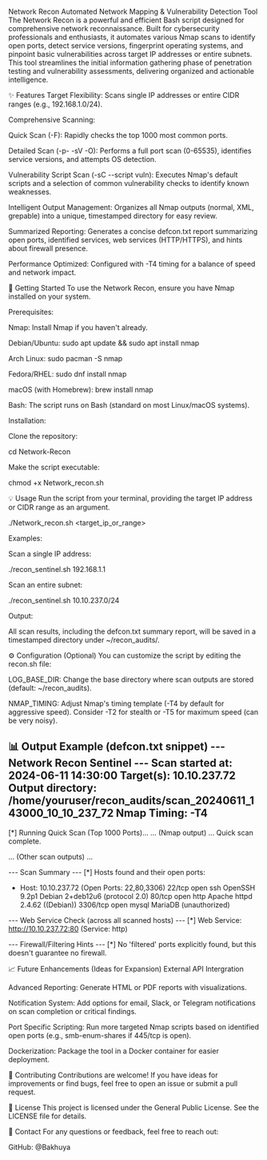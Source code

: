 Network Recon 
Automated Network Mapping & Vulnerability Detection Tool
The Network Recon is a powerful and efficient Bash script designed for comprehensive network reconnaissance. Built for cybersecurity professionals and enthusiasts, it automates various Nmap scans to identify open ports, detect service versions, fingerprint operating systems, and pinpoint basic vulnerabilities across target IP addresses or entire subnets. This tool streamlines the initial information gathering phase of penetration testing and vulnerability assessments, delivering organized and actionable intelligence.

✨ Features
Target Flexibility: Scans single IP addresses or entire CIDR ranges (e.g., 192.168.1.0/24).

Comprehensive Scanning:

Quick Scan (-F): Rapidly checks the top 1000 most common ports.

Detailed Scan (-p- -sV -O): Performs a full port scan (0-65535), identifies service versions, and attempts OS detection.

Vulnerability Script Scan (-sC --script vuln): Executes Nmap's default scripts and a selection of common vulnerability checks to identify known weaknesses.

Intelligent Output Management: Organizes all Nmap outputs (normal, XML, grepable) into a unique, timestamped directory for easy review.

Summarized Reporting: Generates a concise defcon.txt report summarizing open ports, identified services, web services (HTTP/HTTPS), and hints about firewall presence.

Performance Optimized: Configured with -T4 timing for a balance of speed and network impact.

🚀 Getting Started
To use the Network Recon, ensure you have Nmap installed on your system.

Prerequisites:

Nmap: Install Nmap if you haven't already.

Debian/Ubuntu: sudo apt update && sudo apt install nmap

Arch Linux: sudo pacman -S nmap

Fedora/RHEL: sudo dnf install nmap

macOS (with Homebrew): brew install nmap

Bash: The script runs on Bash (standard on most Linux/macOS systems).

Installation:

Clone the repository:

cd Network-Recon

Make the script executable:

chmod +x Network_recon.sh

💡 Usage
Run the script from your terminal, providing the target IP address or CIDR range as an argument.

./Network_recon.sh <target_ip_or_range>

Examples:

Scan a single IP address:

./recon_sentinel.sh 192.168.1.1

Scan an entire subnet:

./recon_sentinel.sh 10.10.237.0/24

Output:

All scan results, including the defcon.txt summary report, will be saved in a timestamped directory under ~/recon_audits/.

⚙️ Configuration (Optional)
You can customize the script by editing the recon.sh file:

LOG_BASE_DIR: Change the base directory where scan outputs are stored (default: ~/recon_audits).

NMAP_TIMING: Adjust Nmap's timing template (-T4 by default for aggressive speed). Consider -T2 for stealth or -T5 for maximum speed (can be very noisy).

📊 Output Example (defcon.txt snippet)
--- Network Recon Sentinel ---
Scan started at: 2024-06-11 14:30:00
Target(s): 10.10.237.72
Output directory: /home/youruser/recon_audits/scan_20240611_143000_10_10_237_72
Nmap Timing: -T4
------------------------------

[*] Running Quick Scan (Top 1000 Ports)...
... (Nmap output) ...
Quick scan complete.

... (Other scan outputs) ...

--- Scan Summary ---
[*] Hosts found and their open ports:
  - Host: 10.10.237.72 (Open Ports: 22,80,3306)
    22/tcp  open  ssh     OpenSSH 9.2p1 Debian 2+deb12u6 (protocol 2.0)
    80/tcp  open  http    Apache httpd 2.4.62 ((Debian))
    3306/tcp open mysql   MariaDB (unauthorized)

--- Web Service Check (across all scanned hosts) ---
[*] Web Service: http://10.10.237.72:80 (Service: http)

--- Firewall/Filtering Hints ---
[*] No 'filtered' ports explicitly found, but this doesn't guarantee no firewall.


📈 Future Enhancements (Ideas for Expansion)
External API Intergration

Advanced Reporting: Generate HTML or PDF reports with visualizations.

Notification System: Add options for email, Slack, or Telegram notifications on scan completion or critical findings.

Port Specific Scripting: Run more targeted Nmap scripts based on identified open ports (e.g., smb-enum-shares if 445/tcp is open).

Dockerization: Package the tool in a Docker container for easier deployment.

🤝 Contributing
Contributions are welcome! If you have ideas for improvements or find bugs, feel free to open an issue or submit a pull request.

📄 License
This project is licensed under the General Public License. See the LICENSE file for details.

📧 Contact
For any questions or feedback, feel free to reach out:

GitHub: @Bakhuya
